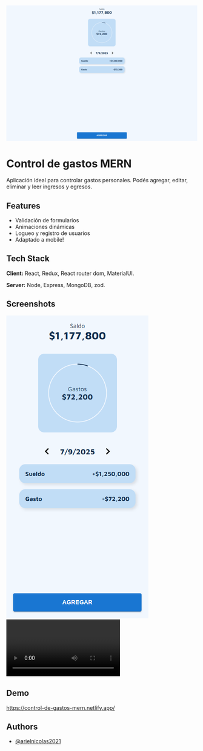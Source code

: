![App Screenshot](./client/public/controldegastosdesktop.png)
# Control de gastos MERN

Aplicación ideal para controlar gastos personales. Podés agregar,
editar, eliminar y leer ingresos y egresos.

## Features

- Validación de formularios
- Animaciones dinámicas
- Logueo y registro de usuarios
- Adaptado a mobile!

## Tech Stack

**Client:** React, Redux, React router dom, MaterialUI.

**Server:** Node, Express, MongoDB, zod.

## Screenshots


![App Screenshot](./client/public/controldegastosmobile.png)
![App Video](./client/public/videoDemo.mp4)

## Demo

https://control-de-gastos-mern.netlify.app/

## Authors

- [@arielnicolas2021](https://www.github.com/arielnicolas2021)
